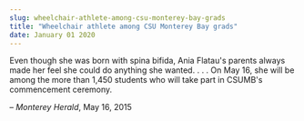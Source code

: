 ```yaml
---
slug: wheelchair-athlete-among-csu-monterey-bay-grads
title: "Wheelchair athlete among CSU Monterey Bay grads"
date: January 01 2020
---
```


 
<p>
  Even though she was born with spina bifida, Ania Flatau's parents always made
  her feel she could do anything she wanted. . . . On May 16, she will be among
  the more than 1,450 students who will take part in CSUMB's commencement
  ceremony.
</p>
<p>– <em>Monterey Herald</em>, May 16, 2015</p>
 
